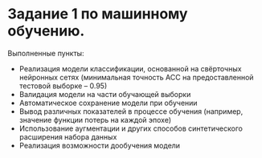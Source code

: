 # Задание 1 по машинному обучению.

Выполненные пункты:
- Реализация модели классификации, основанной на свёрточных нейронных сетях (минимальная точность ACC на предоставленной тестовой выборке – 0.95)
- Валидация модели на части обучающей выборки
- Автоматическое сохранение модели при обучении
- Вывод различных показателей в процессе обучения (например, значение функции потерь на каждой эпохе)
- Использование аугментации и других способов синтетического расширения набора данных
- Реализация возможности дообучения модели
